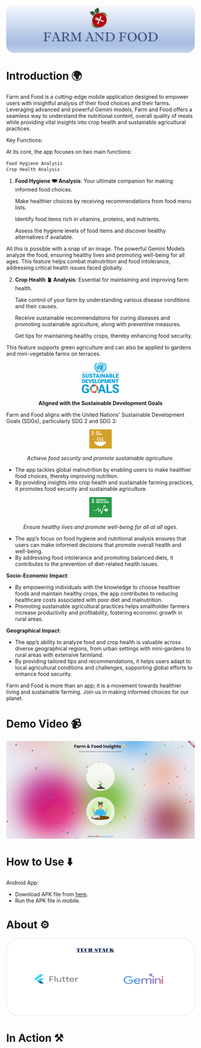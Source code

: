 ![Intro](./assets/Images/intro.png)
# **Introduction** 🌍
Farm and Food is a cutting-edge mobile application designed to empower users with insightful analysis of their food choices and their farms. Leveraging advanced and powerful Gemini models, Farm and Food offers a seamless way to understand the nutritional content, overall quality of meals while providing vital insights into crop health and sustainable agricultural practices.

Key Functions:

At its core, the app focuses on two main functions:

    Food Hygiene Analysis
    Crop Health Analysis

1. **Food Hygiene 🍽️ Analysis**: Your ultimate companion for making informed food choices.

    Make healthier choices by receiving recommendations from food menu lists.

    Identify food items rich in vitamins, proteins, and nutrients.

    Assess the hygiene levels of food items and discover healthy alternatives if available.

All this is possible with a snap of an image. The powerful Gemini Models analyze the food, ensuring healthy lives and promoting well-being for all ages. This feature helps combat malnutrition and food intolerance, addressing critical health issues faced globally.

2. **Crop Health 🪴 Analysis**: Essential for maintaining and improving farm health.

    Take control of your farm by understanding various disease conditions and their causes.

    Receive sustainable recommendations for curing diseases and promoting sustainable agriculture, along with preventive measures.

    Get tips for maintaining healthy crops, thereby enhancing food security.

This feature supports green agriculture and can also be applied to gardens and mini-vegetable farms on terraces.

<p align="center">
  <img src="assets/Images/sdg.png" alt="drawing" width="100" />
</p>

<p align="center">
  <strong>Aligned with the Sustainable Development Goals</strong>
</p>

Farm and Food aligns with the United Nations' Sustainable Development Goals (SDGs), particularly SDG 2 and SDG 3:

<p align="center">
  <img src="assets/Images/sdg2.png" alt="drawing" width="60" />
</p>
    

<p align="center">
  <em>Achieve food security and promote sustainable agriculture.</em>
</p>

- The app tackles global malnutrition by enabling users to make healthier food choices, thereby improving nutrition.
- By providing insights into crop health and sustainable farming practices, it promotes food security and sustainable agriculture.
    
<p align="center">
  <img src="assets/Images/sdg3.png" alt="drawing" width="60" />
</p>

<p align="center">
  <em>Ensure healthy lives and promote well-being for all at all ages.</em>
</p>
    
- The app’s focus on food hygiene and nutritional analysis ensures that users can make informed decisions that promote overall health and well-being.
- By addressing food intolerance and promoting balanced diets, it contributes to the prevention of diet-related health issues.


**Socio-Economic Impact**:
- By empowering individuals with the knowledge to choose healthier foods and maintain healthy crops, the app contributes to reducing healthcare costs associated with poor diet and malnutrition.
- Promoting sustainable agricultural practices helps smallholder farmers increase productivity and profitability, fostering economic growth in rural areas.

**Geographical Impact**:
- The app’s ability to analyze food and crop health is valuable across diverse geographical regions, from urban settings with mini-gardens to rural areas with extensive farmland.
- By providing tailored tips and recommendations, it helps users adapt to local agricultural conditions and challenges, supporting global efforts to enhance food security.

Farm and Food is more than an app; it is a movement towards healthier living and sustainable farming. Join us in making informed choices for our planet.

# Demo Video 📹
[![Home](./assets/Images/home.gif)](https://rakeshjarupula.github.io/)

# How to Use ⬇️
Android App: 
 - Download APK file from [here](https://drive.google.com/file/d/1prWLfSYWOanH3GrbCTX_ePK9hZ0mG4Yn/view?usp=sharing).
 - Run the APK file in mobile. 

# About ⚙️

![Image](./assets/Images/about.png)


# In Action ⚒️

